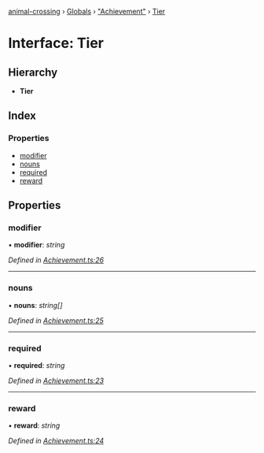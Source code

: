 [animal-crossing](../README.md) › [Globals](../globals.md) › ["Achievement"](../modules/_achievement_.md) › [Tier](_achievement_.tier.md)

# Interface: Tier

## Hierarchy

* **Tier**

## Index

### Properties

* [modifier](_achievement_.tier.md#modifier)
* [nouns](_achievement_.tier.md#nouns)
* [required](_achievement_.tier.md#required)
* [reward](_achievement_.tier.md#reward)

## Properties

###  modifier

• **modifier**: *string*

*Defined in [Achievement.ts:26](https://github.com/Norviah/animal-crossing/blob/7dc871b/module/types/Achievement.ts#L26)*

___

###  nouns

• **nouns**: *string[]*

*Defined in [Achievement.ts:25](https://github.com/Norviah/animal-crossing/blob/7dc871b/module/types/Achievement.ts#L25)*

___

###  required

• **required**: *string*

*Defined in [Achievement.ts:23](https://github.com/Norviah/animal-crossing/blob/7dc871b/module/types/Achievement.ts#L23)*

___

###  reward

• **reward**: *string*

*Defined in [Achievement.ts:24](https://github.com/Norviah/animal-crossing/blob/7dc871b/module/types/Achievement.ts#L24)*
